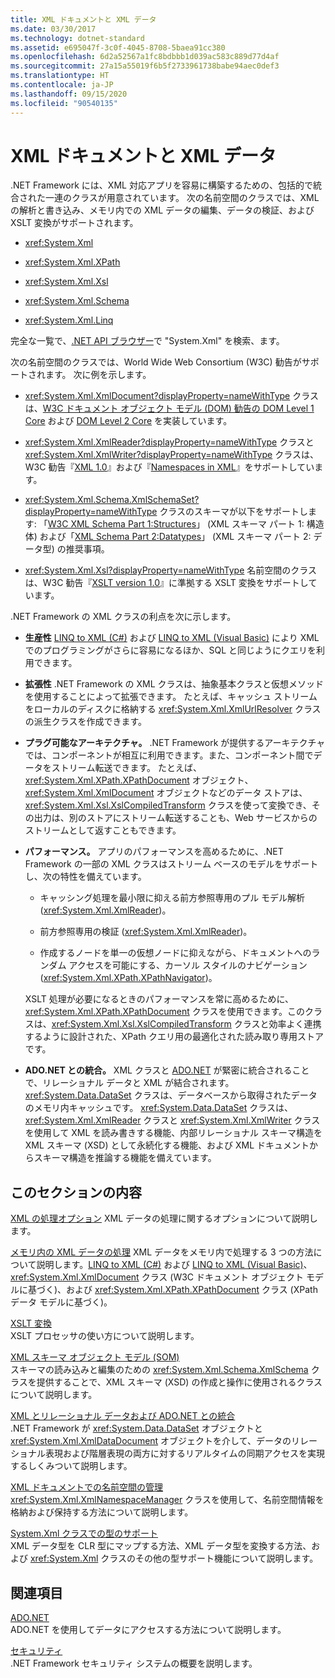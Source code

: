 ```yaml
---
title: XML ドキュメントと XML データ
ms.date: 03/30/2017
ms.technology: dotnet-standard
ms.assetid: e695047f-3c0f-4045-8708-5baea91cc380
ms.openlocfilehash: 6d2a52567a1fc8bdbbb1d039ac583c889d77d4af
ms.sourcegitcommit: 27a15a55019f6b5f2733961738babe94aec0def3
ms.translationtype: HT
ms.contentlocale: ja-JP
ms.lasthandoff: 09/15/2020
ms.locfileid: "90540135"
---
```

# <a name="xml-documents-and-data"></a>XML ドキュメントと XML データ

.NET Framework には、XML 対応アプリを容易に構築するための、包括的で統合された一連のクラスが用意されています。 次の名前空間のクラスでは、XML の解析と書き込み、メモリ内での XML データの編集、データの検証、および XSLT 変換がサポートされます。

- <xref:System.Xml>

- <xref:System.Xml.XPath>

- <xref:System.Xml.Xsl>

- <xref:System.Xml.Schema>

- <xref:System.Xml.Linq>

完全な一覧で、[.NET API ブラウザー](../../../../api/index.md?term=system.xml)で "System.Xml" を検索、ます。

次の名前空間のクラスでは、World Wide Web Consortium (W3C) 勧告がサポートされます。 次に例を示します。

- <xref:System.Xml.XmlDocument?displayProperty=nameWithType> クラスは、[W3C ドキュメント オブジェクト モデル (DOM) 勧告の DOM Level 1 Core](https://www.w3.org/TR/REC-DOM-Level-1/) および [DOM Level 2 Core](https://www.w3.org/TR/DOM-Level-2-Core/) を実装しています。

- <xref:System.Xml.XmlReader?displayProperty=nameWithType> クラスと <xref:System.Xml.XmlWriter?displayProperty=nameWithType> クラスは、W3C 勧告『[XML 1.0](https://www.w3.org/TR/2006/REC-xml-20060816/)』および『[Namespaces in XML](https://www.w3.org/TR/REC-xml-names/)』をサポートしています。

- <xref:System.Xml.Schema.XmlSchemaSet?displayProperty=nameWithType> クラスのスキーマが以下をサポートします: 「[W3C XML Schema Part 1:Structures](https://www.w3.org/TR/xmlschema-1/)」 (XML スキーマ パート 1: 構造体) および「[XML Schema Part 2:Datatypes](https://www.w3.org/TR/xmlschema-2/)」 (XML スキーマ パート 2: データ型) の推奨事項。

- <xref:System.Xml.Xsl?displayProperty=nameWithType> 名前空間のクラスは、W3C 勧告『[XSLT version 1.0](https://www.w3.org/TR/xslt)』に準拠する XSLT 変換をサポートしています。

.NET Framework の XML クラスの利点を次に示します。

- **生産性** [LINQ to XML (C#)](../../linq/linq-xml-overview.md) および [LINQ to XML (Visual Basic)](../../linq/linq-xml-overview.md) により XML でのプログラミングがさらに容易になるほか、SQL と同じようにクエリを利用できます。

- **拡張性** .NET Framework の XML クラスは、抽象基本クラスと仮想メソッドを使用することによって拡張できます。 たとえば、キャッシュ ストリームをローカルのディスクに格納する <xref:System.Xml.XmlUrlResolver> クラスの派生クラスを作成できます。

- **プラグ可能なアーキテクチャ。** .NET Framework が提供するアーキテクチャでは、コンポーネントが相互に利用できます。また、コンポーネント間でデータをストリーム転送できます。 たとえば、<xref:System.Xml.XPath.XPathDocument> オブジェクト、<xref:System.Xml.XmlDocument> オブジェクトなどのデータ ストアは、<xref:System.Xml.Xsl.XslCompiledTransform> クラスを使って変換でき、その出力は、別のストアにストリーム転送することも、Web サービスからのストリームとして返すこともできます。

- **パフォーマンス。** アプリのパフォーマンスを高めるために、.NET Framework の一部の XML クラスはストリーム ベースのモデルをサポートし、次の特性を備えています。

  - キャッシング処理を最小限に抑える前方参照専用のプル モデル解析 (<xref:System.Xml.XmlReader>)。

  - 前方参照専用の検証 (<xref:System.Xml.XmlReader>)。

  - 作成するノードを単一の仮想ノードに抑えながら、ドキュメントへのランダム アクセスを可能にする、カーソル スタイルのナビゲーション (<xref:System.Xml.XPath.XPathNavigator>)。

  XSLT 処理が必要になるときのパフォーマンスを常に高めるために、<xref:System.Xml.XPath.XPathDocument> クラスを使用できます。このクラスは、<xref:System.Xml.Xsl.XslCompiledTransform> クラスと効率よく連携するように設計された、XPath クエリ用の最適化された読み取り専用ストアです。

- **ADO.NET との統合。** XML クラスと [ADO.NET](../../../framework/data/adonet/index.md) が緊密に統合されることで、リレーショナル データと XML が結合されます。 <xref:System.Data.DataSet> クラスは、データベースから取得されたデータのメモリ内キャッシュです。 <xref:System.Data.DataSet> クラスは、<xref:System.Xml.XmlReader> クラスと <xref:System.Xml.XmlWriter> クラスを使用して XML を読み書きする機能、内部リレーショナル スキーマ構造を XML スキーマ (XSD) として永続化する機能、および XML ドキュメントからスキーマ構造を推論する機能を備えています。

## <a name="in-this-section"></a>このセクションの内容

[XML の処理オプション](xml-processing-options.md) XML データの処理に関するオプションについて説明します。

[メモリ内の XML データの処理](processing-xml-data-in-memory.md) XML データをメモリ内で処理する 3 つの方法について説明します。[LINQ to XML (C#)](../../linq/linq-xml-overview.md) および [LINQ to XML (Visual Basic)](../../linq/linq-xml-overview.md)、<xref:System.Xml.XmlDocument> クラス (W3C ドキュメント オブジェクト モデルに基づく)、および <xref:System.Xml.XPath.XPathDocument> クラス (XPath データ モデルに基づく)。

[XSLT 変換](xslt-transformations.md)\
XSLT プロセッサの使い方について説明します。

[XML スキーマ オブジェクト モデル (SOM)](xml-schema-object-model-som.md)\
スキーマの読み込みと編集のための <xref:System.Xml.Schema.XmlSchema> クラスを提供することで、XML スキーマ (XSD) の作成と操作に使用されるクラスについて説明します。

[XML とリレーショナル データおよび ADO.NET との統合](xml-integration-with-relational-data-and-adonet.md)\
.NET Framework が <xref:System.Data.DataSet> オブジェクトと <xref:System.Xml.XmlDataDocument> オブジェクトを介して、データのリレーショナル表現および階層表現の両方に対するリアルタイムの同期アクセスを実現するしくみついて説明します。

[XML ドキュメントでの名前空間の管理](managing-namespaces-in-an-xml-document.md)\
<xref:System.Xml.XmlNamespaceManager> クラスを使用して、名前空間情報を格納および保持する方法について説明します。

[System.Xml クラスでの型のサポート](type-support-in-the-system-xml-classes.md)\
XML データ型を CLR 型にマップする方法、XML データ型を変換する方法、および <xref:System.Xml> クラスのその他の型サポート機能について説明します。

## <a name="related-sections"></a>関連項目

[ADO.NET](../../../framework/data/adonet/index.md)\
ADO.NET を使用してデータにアクセスする方法について説明します。

[セキュリティ](../../security/index.md)\
.NET Framework セキュリティ システムの概要を説明します。
